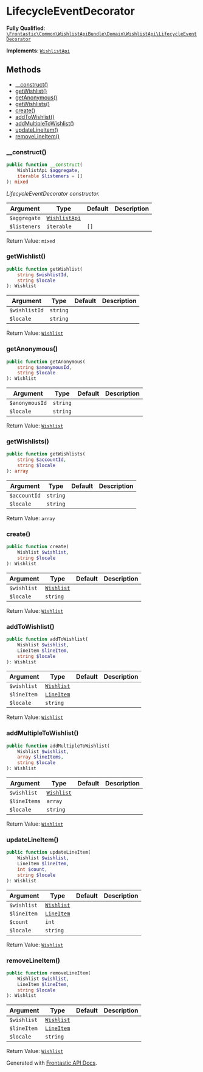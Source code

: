 #  LifecycleEventDecorator

**Fully Qualified**: [`\Frontastic\Common\WishlistApiBundle\Domain\WishlistApi\LifecycleEventDecorator`](../../../../../src/php/WishlistApiBundle/Domain/WishlistApi/LifecycleEventDecorator.php)

**Implements**: [`WishlistApi`](../WishlistApi.md)

## Methods

* [__construct()](#__construct)
* [getWishlist()](#getwishlist)
* [getAnonymous()](#getanonymous)
* [getWishlists()](#getwishlists)
* [create()](#create)
* [addToWishlist()](#addtowishlist)
* [addMultipleToWishlist()](#addmultipletowishlist)
* [updateLineItem()](#updatelineitem)
* [removeLineItem()](#removelineitem)

### __construct()

```php
public function __construct(
    WishlistApi $aggregate,
    iterable $listeners = []
): mixed
```

*LifecycleEventDecorator constructor.*

Argument|Type|Default|Description
--------|----|-------|-----------
`$aggregate`|[`WishlistApi`](../WishlistApi.md)||
`$listeners`|`iterable`|`[]`|

Return Value: `mixed`

### getWishlist()

```php
public function getWishlist(
    string $wishlistId,
    string $locale
): Wishlist
```

Argument|Type|Default|Description
--------|----|-------|-----------
`$wishlistId`|`string`||
`$locale`|`string`||

Return Value: [`Wishlist`](../Wishlist.md)

### getAnonymous()

```php
public function getAnonymous(
    string $anonymousId,
    string $locale
): Wishlist
```

Argument|Type|Default|Description
--------|----|-------|-----------
`$anonymousId`|`string`||
`$locale`|`string`||

Return Value: [`Wishlist`](../Wishlist.md)

### getWishlists()

```php
public function getWishlists(
    string $accountId,
    string $locale
): array
```

Argument|Type|Default|Description
--------|----|-------|-----------
`$accountId`|`string`||
`$locale`|`string`||

Return Value: `array`

### create()

```php
public function create(
    Wishlist $wishlist,
    string $locale
): Wishlist
```

Argument|Type|Default|Description
--------|----|-------|-----------
`$wishlist`|[`Wishlist`](../Wishlist.md)||
`$locale`|`string`||

Return Value: [`Wishlist`](../Wishlist.md)

### addToWishlist()

```php
public function addToWishlist(
    Wishlist $wishlist,
    LineItem $lineItem,
    string $locale
): Wishlist
```

Argument|Type|Default|Description
--------|----|-------|-----------
`$wishlist`|[`Wishlist`](../Wishlist.md)||
`$lineItem`|[`LineItem`](../LineItem.md)||
`$locale`|`string`||

Return Value: [`Wishlist`](../Wishlist.md)

### addMultipleToWishlist()

```php
public function addMultipleToWishlist(
    Wishlist $wishlist,
    array $lineItems,
    string $locale
): Wishlist
```

Argument|Type|Default|Description
--------|----|-------|-----------
`$wishlist`|[`Wishlist`](../Wishlist.md)||
`$lineItems`|`array`||
`$locale`|`string`||

Return Value: [`Wishlist`](../Wishlist.md)

### updateLineItem()

```php
public function updateLineItem(
    Wishlist $wishlist,
    LineItem $lineItem,
    int $count,
    string $locale
): Wishlist
```

Argument|Type|Default|Description
--------|----|-------|-----------
`$wishlist`|[`Wishlist`](../Wishlist.md)||
`$lineItem`|[`LineItem`](../LineItem.md)||
`$count`|`int`||
`$locale`|`string`||

Return Value: [`Wishlist`](../Wishlist.md)

### removeLineItem()

```php
public function removeLineItem(
    Wishlist $wishlist,
    LineItem $lineItem,
    string $locale
): Wishlist
```

Argument|Type|Default|Description
--------|----|-------|-----------
`$wishlist`|[`Wishlist`](../Wishlist.md)||
`$lineItem`|[`LineItem`](../LineItem.md)||
`$locale`|`string`||

Return Value: [`Wishlist`](../Wishlist.md)

Generated with [Frontastic API Docs](https://github.com/FrontasticGmbH/apidocs).
